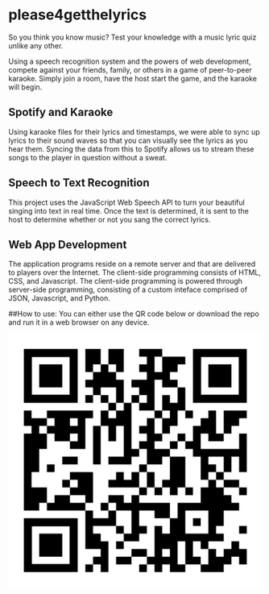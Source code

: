 # please4getthelyrics
So you think you know music? Test your knowledge with a music lyric quiz unlike any other.

Using a speech recognition system and the powers of web development, compete against your friends, family, or others in a game of peer-to-peer karaoke. Simply join a room, have the host start the game, and the karaoke will begin.

## Spotify and Karaoke
Using karaoke files for their lyrics and timestamps, we were able to sync up lyrics to their sound waves so that you can visually see the lyrics as you hear them. Syncing the data from this to Spotify allows us to stream these songs to the player in question without a sweat.

## Speech to Text Recognition
This project uses the JavaScript Web Speech API to turn your beautiful singing into text in real time. Once the text is determined, it is sent to the host to determine whether or not you sang the correct lyrics.

## Web App Development
The application programs reside on a remote server and that are delivered to players over the Internet. The client-side programming consists of HTML, CSS, and Javascript. The client-side programming is powered through server-side programming, consisting of a custom inteface comprised of JSON, Javascript, and Python.

##How to use:
You can either use the QR code below or download the repo and run it in a web browser on any device.

<img src="public/pictures/qr-code.png" alt="QR">